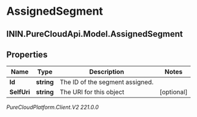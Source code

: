 # AssignedSegment

## ININ.PureCloudApi.Model.AssignedSegment

## Properties

|Name | Type | Description | Notes|
|------------ | ------------- | ------------- | -------------|
| **Id** | **string** | The ID of the segment assigned. | |
| **SelfUri** | **string** | The URI for this object | [optional] |



_PureCloudPlatform.Client.V2 221.0.0_
